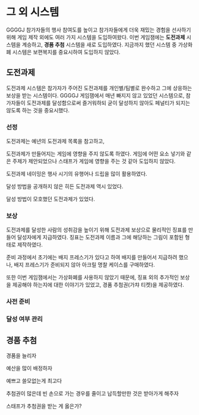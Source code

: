 # 그 외 시스템

GGGGJ 참가자들의 행사 참여도를 높이고 참가자들에게 더욱 재밌는 경험을 선사하기 위해 게임 제작 외에도 여러 가지 시스템을 도입하여왔다. 이번 게임잼에는 **도전과제** 시스템을 계승하고, **경품 추첨** 시스템을 새로 도입하였다. 지금까지 했던 시스템 중 가상화폐 시스템은 보편복지를 중요시하여 도입하지 않았다. 

## 도전과제

도전과제 시스템은 참가자가 주어진 도전과제를 개인별/팀별로 완수하고 그에 상응하는 보상을 받는 시스템이다. GGGGJ 게임잼에서 매년 빠지지 않고 있었던 시스템으로, 참가자들이 도전과제를 달성함으로써 즐거워하되 굳이 달성하지 않아도 페널티가 되지는 않도록 하는 것을 중요시했다. 

### 선정

도전과제는 예년의 도전과제 목록을 참고하고, 

도전과제가 만들어지는 게임에 영향을 주지 않도록 하였다. 게임에 어떤 요소 넣기와 같은 주제가 제안되었으나 스태프가 게임에 영향을 주는 것 같아 도입하지 않았다.

도전과제 네이밍은 행사 시기의 유행어나 드립을 많이 활용하였다.

달성 방법을 공개하지 않은 히든 도전과제 역시 있었다.

달성 방법이 모호했던 도전과제가 있었다.

### 보상

도전과제를 달성한 사람의 성취감을 높이기 위해 도전과제 보상으로 물리적인 징표를 만들어 달성자에게 지급하였다. 징표는 도전과제 이름과 그에 해당하는 그림이 포함된 형태로 제작하였다.

준비 과정에서 초기에는 배지 프레스기가 있다고 하여 배지를 만들어서 지급하려 했으나, 배지 프레스기가 준비되지 않아 아크릴 명찰 케이스를 구매하였다. 

또한 이번 게임잼에서는 가상화폐를 사용하지 않았기 때문에, 징표 외의 추가적인 보상을 제공해야 하는지에 대한 이야기가 있었고, 경품 추첨권(가챠 티켓)을 제공하였다.

### 사전 준비

### 달성 여부 관리


## 경품 추첨

경품을 늘리자

예산을 많이 배정하자

예쁘고 쓸모없는게 최고다

추첨권이 많은데 빈 손으로 가는 경우를 줄이고 납득할만한 것은 받아가게 해주자

스태프가 추첨권을 받는 게 옳은가?
